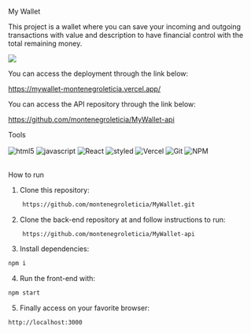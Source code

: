 My Wallet

This project is a wallet where you can save your incoming and outgoing transactions with value and description to have financial control with the total remaining money.



<img src="./assets/MyWallet.gif" />



You can access the deployment through the link below:


https://mywallet-montenegroleticia.vercel.app/

You can access the API repository through the link below:


https://github.com/montenegroleticia/MyWallet-api

Tools

<div>
    <img align = "center" alt = "html5" src = "https://img.shields.io/badge/HTML5-E34F26?style=for-the-badge&logo=html5&logoColor=white" />
    <img align = "center" alt = "javascript" src = "https://img.shields.io/badge/JavaScript-323330?style=for-the-badge&logo=javascript&logoColor=F7DF1E" />
    <img align = "center" alt = "React" src = "https://img.shields.io/badge/React-20232A?style=for-the-badge&logo=react&logoColor=61DAFB "/>
    <img align = "center" alt = "styled" src = "https://img.shields.io/badge/styled--components-DB7093?style=for-the-badge&logo=styled-components&logoColor=white" />
    <img align = "center" alt = "Vercel" src = "https://img.shields.io/badge/Vercel-000000?style=for-the-badge&logo=vercel&logoColor=white" />
    <img align = "center" alt = "Git" src = "https://img.shields.io/badge/GIT-E44C30?style=for-the-badge&logo=git&logoColor=white" />
    <img align = "center" alt = "NPM" src = "https://img.shields.io/badge/NPM-%23000000.svg?style=for-the-badge&logo=npm&logoColor=white" />
</div>
<br>

How to run

1. Clone this repository:
```bash
    https://github.com/montenegroleticia/MyWallet.git
```
2. Clone the back-end repository at and follow instructions to run:
```bash
    https://github.com/montenegroleticia/MyWallet-api
```
3. Install dependencies:
```bash
npm i
```
4. Run the front-end with:
```bash
npm start
```
5. Finally access on your favorite browser:
```bash
http://localhost:3000
```
